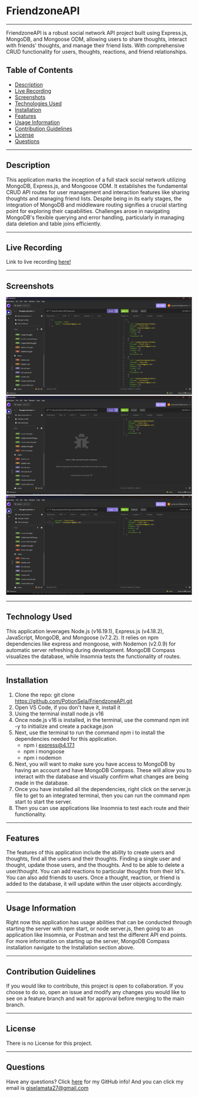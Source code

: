 # FriendzoneAPI

---

FriendzoneAPI is a robust social network API project built using Express.js, MongoDB, and Mongoose ODM, allowing users to share thoughts, interact with friends' thoughts, and manage their friend lists. With comprehensive CRUD functionality for users, thoughts, reactions, and friend relationships.


## Table of Contents
- [Description](#description)
- [Live Recording](#live-recording)
- [Screenshots](#screenshots)
- [Technologies Used](#technologies-used)
- [Installation](#installation)
- [Features](#features)
- [Usage Information](#usage-information)
- [Contribution Guidelines](#contribution-guidelines)
- [License](#license)
- [Questions](#questions)


---

## Description

This application marks the inception of a full stack social network utilizing MongoDB, Express.js, and Mongoose ODM. It establishes the fundamental CRUD API routes for user management and interaction features like sharing thoughts and managing friend lists. Despite being in its early stages, the integration of MongoDB and middleware routing signifies a crucial starting point for exploring their capabilities. Challenges arose in navigating MongoDB's flexible querying and error handling, particularly in managing data deletion and table joins efficiently. 

---

## Live Recording

Link to live recording [here!](Link)

---

## Screenshots
![get-all-users](./assets/images/get-all-users.png)
![get-user-by-id](./assets/images/get-user-by-id.png)
![update-user](./assets/images/update-user.png)

---

## Technology Used
This application leverages Node.js (v16.19.1), Express.js (v4.18.2), JavaScript, MongoDB, and Mongoose (v7.2.2). It relies on npm dependencies like express and mongoose, with Nodemon (v2.0.9) for automatic server refreshing during development. MongoDB Compass visualizes the database, while Insomnia tests the functionality of routes.

---

## Installation
1. Clone the repo: git clone https://github.com/PotionSela/FriendzoneAPI.git
2. Open VS Code, if you don't have it, install it
3. Using the terminal install node.js v16
4. Once node.js v16 is installed, in the terminal, use the command npm init -y to initialize and create a package.json
5. Next, use the terminal to run the command npm i to install the dependencies needed for this application.
    - npm i express@4.17.1
    - npm i mongoose
    - npm i nodemon
6. Next, you will want to make sure you have access to MongoDB by having an account and have MongoDB Compass. These will allow you to interact with the database and visually confirm what changes are being made in the database.
7. Once you have installed all the dependencies, right click on the server.js file to get to an integrated terminal, then you can run the command npm start to start the server.
8. Then you can use applications like Insomnia to test each route and their functionality.

---

## Features
The features of this application include the ability to create users and thoughts, find all the users and their thoughts. Finding a single user and thought, update those users, and the thoughts. And to be able to delete a user/thought. You can add reactions to particular thoughts from their Id's. You can also add friends to users. Once a thought, reaction, or friend is added to the database, it will update within the user objects accordingly.

---

## Usage Information
Right now this application has usage abilities that can be conducted through starting the server with npm start, or node server.js, then going to an application like Insomnia, or Postman and test the different API end points. For more information on starting up the server, MongoDB Compass installation navigate to the Installation section above.

---

## Contribution Guidelines
If you would like to contribute, this project is open to collaboration. If you choose to do so, open an issue and modify any changes you would like to see on a feature branch and wait for approval before merging to the main branch.

---

## License
There is no License for this project.

---

## Questions
Have any questions? Click [here](https://github.com/PotionSela?tab=repositories) for my GitHub info! And you can click my email is giselamata27@gmail.com